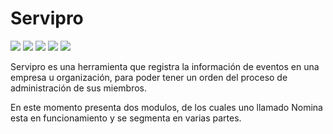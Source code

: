 # Servipro
![](https://img.shields.io/github/stars/nia-nyan/Servipro) ![](https://img.shields.io/github/forks/nia-nyan/Servipro) ![](https://img.shields.io/github/tag/nia-nyan/Servipro) ![](https://img.shields.io/github/release/nia-nyan/Servipro) ![](https://img.shields.io/github/issues/nia-nyan/Servipro)

Servipro es una herramienta que registra la información de eventos en una empresa u organización, para poder tener un orden del proceso de administración de sus miembros.

En este momento presenta dos modulos, de los cuales uno llamado Nomina esta en funcionamiento y se segmenta en varias partes.
